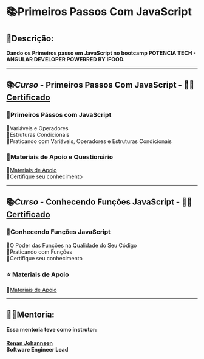 # 📚Primeiros Passos Com JavaScript

## 👀Descrição:
<b>
Dando os Primeiros passo em JavaScript no bootcamp POTENCIA TECH - ANGULAR DEVELOPER POWERRED BY IFOOD.
</b>   

____________________________
## 📚<i>Curso -</i> Primeiros Passos Com JavaScript - 👨‍🎓[Certificado](https://github.com/jhon-lenon/Potencia-Tech-Angular-Developer-Powered-by-iFood/tree/main/02-Primeiras_Paginas_Interativas_com_JavaScript/Certificados/01-Primeiros_Passos_Com_JavaScript)

### 🔺Primeiros Pássos com JavaScript
🔹Variáveis e Operadores  
🔹Estruturas Condicionais  
🔹Praticando com Variáveis, Operadores e Estruturas Condicionais  

### 🔺Materiais de Apoio e Questionário  
🔹[Materiais de Apoio](https://github.com/digitalinnovationone/javascript-developer-m1)  
🔸Certifique seu conhecimento  

____________________________
## 📚<i>Curso -</i> Conhecendo Funções JavaScript - 👨‍🎓[Certificado](https://github.com/jhon-lenon/Potencia-Tech-Angular-Developer-Powered-by-iFood/tree/main/02-Primeiras_Paginas_Interativas_com_JavaScript/Certificados/02_Conhecendo_Fun%C3%A7%C3%B5es_JavaScript)  

### 🔺Conhecendo Funções JavaScript  
🔹O Poder das Funções na Qualidade do Seu Código  
🔹Praticando com Funções  
🔸Certifique seu conhecimento   

### ⭐️ Materiais de Apoio
🔸[Materiais de Apoio](https://github.com/digitalinnovationone/javascript-developer-m1)  

_____________________________  
## <b>👨‍🏫Mentoria:  
Essa mentoria teve como instrutor:  

####  
[Renan Johannsen](https://www.linkedin.com/in/renanjpaula/ "renanjpaula")  
Software Engineer Lead   
</b>
